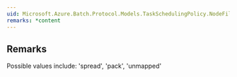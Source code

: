```yaml
---  
uid: Microsoft.Azure.Batch.Protocol.Models.TaskSchedulingPolicy.NodeFillType  
remarks: *content  
---  
```

  
## Remarks  
 Possible values include: 'spread', 'pack', 'unmapped'